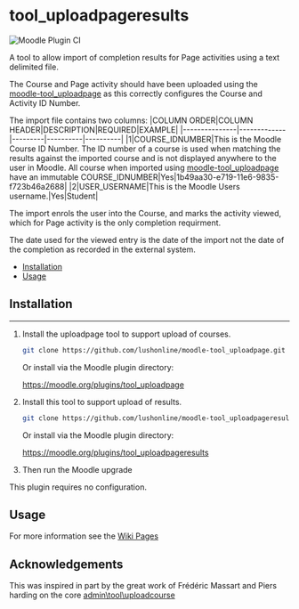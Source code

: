 # tool_uploadpageresults

![Moodle Plugin CI](https://github.com/lushonline/moodle-tool_uploadpageresults/workflows/Moodle%20Plugin%20CI/badge.svg?branch=master)

A tool to allow import of completion results for Page activities using a text delimited file.

The Course and Page activity should have been uploaded using the
[moodle-tool_uploadpage](https://github.com/lushonline/moodle-tool_uploadpage) as this correctly configures the Course and Activity ID Number.

The import file contains two columns:
|COLUMN ORDER|COLUMN HEADER|DESCRIPTION|REQUIRED|EXAMPLE|
|---------------|-------------|---------|----------|----------|
|1|COURSE_IDNUMBER|This is the Moodle Course ID Number. The ID number of a course is used when matching the results against the imported course and is not displayed anywhere to the user in Moodle. All course when imported using [moodle-tool_uploadpage](https://github.com/lushonline/moodle-tool_uploadpage) have an immutable COURSE_IDNUMBER|Yes|1b49aa30-e719-11e6-9835-f723b46a2688|
|2|USER_USERNAME|This is the Moodle Users username.|Yes|Student|

The import enrols the user into the Course, and marks the activity viewed, which for Page activity is the only completion requirment.

The date used for the viewed entry is the date of the import not the date of the completion as recorded in the external system.

- [Installation](#installation)
- [Usage](#usage)

## Installation

---

1. Install the uploadpage tool to support upload of courses.

   ```sh
   git clone https://github.com/lushonline/moodle-tool_uploadpage.git admin/tool/uploadpage
   ```

   Or install via the Moodle plugin directory:

   https://moodle.org/plugins/tool_uploadpage

3. Install this tool to support upload of results.

   ```sh
   git clone https://github.com/lushonline/moodle-tool_uploadpageresults.git admin/tool/uploadpageresults
   ```

   Or install via the Moodle plugin directory:

   https://moodle.org/plugins/tool_uploadpageresults

4. Then run the Moodle upgrade

This plugin requires no configuration.

## Usage

For more information see the [Wiki Pages](https://github.com/lushonline/moodle-tool_uploadpageresults/wiki)

## Acknowledgements

This was inspired in part by the great work of Frédéric Massart and Piers harding on the core [admin\tool\uploadcourse](https://github.com/moodle/moodle/tree/master/admin/tool/uploadcourse)

